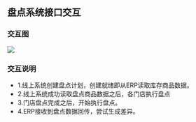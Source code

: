 ## 盘点系统接口交互
### 交互图
![](https://jkosshash.oss-cn-shanghai.aliyuncs.com/inventoryInteractive.png)
<br/>
### 交互说明
* 1.线上系统创建盘点计划，创建就绪即从ERP读取库存商品数据。
* 2.线上系统成功读取盘点商品数据之后，各门店执行盘点
* 3.门店盘点完成之后，开始执行盘点。
* 4.ERP接收到盘点数据回传，尝试生成差异。



